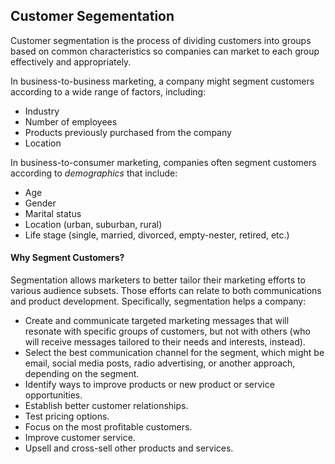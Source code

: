 ## Customer Segementation

Customer segmentation is the process of dividing customers into groups based on common characteristics so companies can market to each group effectively and appropriately.

In business-to-business marketing, a company might segment customers according to a wide range of factors, including:

* Industry
* Number of employees
* Products previously purchased from the company
* Location


In business-to-consumer marketing, companies often segment customers according to _demographics_ that include:

* Age
* Gender
* Marital status
* Location (urban, suburban, rural)
* Life stage (single, married, divorced, empty-nester, retired, etc.)


#### Why Segment Customers?
Segmentation allows marketers to better tailor their marketing efforts to various audience subsets. Those efforts can relate to both communications and product development. Specifically, segmentation helps a company:

* Create and communicate targeted marketing messages that will resonate with specific groups of customers, but not with others (who will receive messages tailored to their needs and interests, instead).
* Select the best communication channel for the segment, which might be email, social media posts, radio advertising, or another approach, depending on the segment. 
* Identify ways to improve products or new product or service opportunities.
* Establish better customer relationships.
* Test pricing options.
* Focus on the most profitable customers.
* Improve customer service.
* Upsell and cross-sell other products and services.
